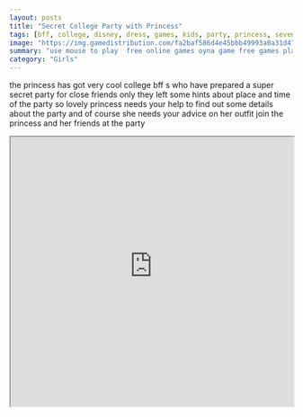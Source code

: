 ```yaml
---
layout: posts
title: "Secret College Party with Princess"
tags: [bff, college, disney, dress, games, kids, party, princess, seventeen, teenager, free, online, games, oyna, game, free, games, play, play, games]
image: "https://img.gamedistribution.com/fa2baf586d4e45bbb49993a0a31d4703.jpg"
summary: "use mouse to play  free online games oyna game free games play play games"
category: "Girls"
---
```


the princess has got very cool college bff s who have prepared a super secret party for close friends only they left some hints about place and time of the party so lovely princess needs your help to find out some details about the party and of course she needs your advice on her outfit join the princess and her friends at the party

<iframe width="100%" height="480px;" src="https://html5.gamedistribution.com/fa2baf586d4e45bbb49993a0a31d4703/"></iframe>